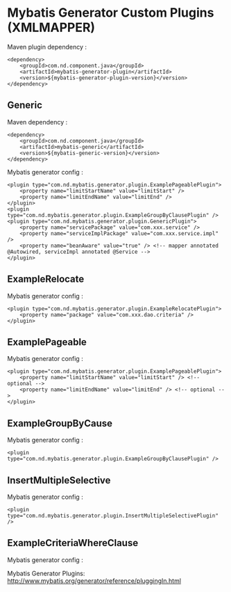 Mybatis Generator Custom Plugins (XMLMAPPER)
=

Maven plugin dependency :

    <dependency>
        <groupId>com.nd.component.java</groupId>
        <artifactId>mybatis-generator-plugin</artifactId>
        <version>${mybatis-generator-plugin-version}</version>
    </dependency>

Generic
-
Maven dependency :

    <dependency>
        <groupId>com.nd.component.java</groupId>
        <artifactId>mybatis-generic</artifactId>
        <version>${mybatis-generic-version}</version>
    </dependency>

Mybatis generator config :

    <plugin type="com.nd.mybatis.generator.plugin.ExamplePageablePlugin">
        <property name="limitStartName" value="limitStart" />
        <property name="limitEndName" value="limitEnd" />
    </plugin>
    <plugin type="com.nd.mybatis.generator.plugin.ExampleGroupByClausePlugin" />
    <plugin type="com.nd.mybatis.generator.plugin.GenericPlugin">
        <property name="servicePackage" value="com.xxx.service" />
        <property name="serviceImplPackage" value="com.xxx.service.impl" />
        <property name="beanAware" value="true" /> <!-- mapper annotated @Autowired, serviceImpl annotated @Service -->
    </plugin>


ExampleRelocate
-
Mybatis generator config :

    <plugin type="com.nd.mybatis.generator.plugin.ExampleRelocatePlugin">
        <property name="package" value="com.xxx.dao.criteria" />
    </plugin>


ExamplePageable
-
Mybatis generator config :

    <plugin type="com.nd.mybatis.generator.plugin.ExamplePageablePlugin">
        <property name="limitStartName" value="limitStart" /> <!-- optional -->
        <property name="limitEndName" value="limitEnd" /> <!-- optional -->
    </plugin>


ExampleGroupByCause
-
Mybatis generator config :

    <plugin type="com.nd.mybatis.generator.plugin.ExampleGroupByClausePlugin" />


InsertMultipleSelective
-
Mybatis generator config :

    <plugin type="com.nd.mybatis.generator.plugin.InsertMultipleSelectivePlugin" />
    
ExampleCriteriaWhereClause
-
Mybatis generator config :
    <plugin type="com.nd.mybatis.generator.plugin.ExampleCriteriaWhereClausePlugin" />


Mybatis Generator Plugins: http://www.mybatis.org/generator/reference/pluggingIn.html
